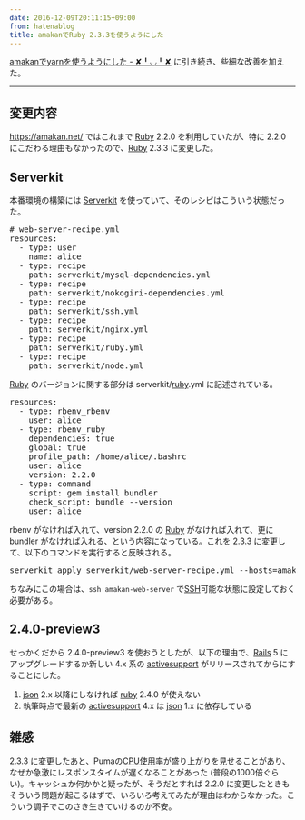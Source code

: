 ```yaml
---
date: 2016-12-09T20:11:15+09:00
from: hatenablog
title: amakanでRuby 2.3.3を使うようにした
---
```


<p><a href="http://r7kamura.hatenablog.com/entry/2016/12/08/061203">amakanでyarnを使うようにした - ✘╹◡╹✘</a> に引き続き、些細な改善を加えた。</p>

<hr />

<h2>変更内容</h2>

<p><a href="https://amakan.net/">https://amakan.net/</a> ではこれまで <a class="keyword" href="http://d.hatena.ne.jp/keyword/Ruby">Ruby</a> 2.2.0 を利用していたが、特に 2.2.0 にこだわる理由もなかったので、<a class="keyword" href="http://d.hatena.ne.jp/keyword/Ruby">Ruby</a> 2.3.3 に変更した。</p>

<h2>Serverkit</h2>

<p>本番環境の構築には <a href="https://github.com/serverkit/serverkit">Serverkit</a> を使っていて、そのレシピはこういう状態だった。</p>

<pre class="code" data-lang="" data-unlink># web-server-recipe.yml
resources:
  - type: user
    name: alice
  - type: recipe
    path: serverkit/mysql-dependencies.yml
  - type: recipe
    path: serverkit/nokogiri-dependencies.yml
  - type: recipe
    path: serverkit/ssh.yml
  - type: recipe
    path: serverkit/nginx.yml
  - type: recipe
    path: serverkit/ruby.yml
  - type: recipe
    path: serverkit/node.yml</pre>


<p><a class="keyword" href="http://d.hatena.ne.jp/keyword/Ruby">Ruby</a> のバージョンに関する部分は serverkit/<a class="keyword" href="http://d.hatena.ne.jp/keyword/ruby">ruby</a>.yml に記述されている。</p>

<pre class="code" data-lang="" data-unlink>resources:
  - type: rbenv_rbenv
    user: alice
  - type: rbenv_ruby
    dependencies: true
    global: true
    profile_path: /home/alice/.bashrc
    user: alice
    version: 2.2.0
  - type: command
    script: gem install bundler
    check_script: bundle --version
    user: alice</pre>


<p>rbenv がなければ入れて、version 2.2.0 の <a class="keyword" href="http://d.hatena.ne.jp/keyword/Ruby">Ruby</a> がなければ入れて、更に bundler がなければ入れる、という内容になっている。これを 2.3.3 に変更して、以下のコマンドを実行すると反映される。</p>

<pre class="code" data-lang="" data-unlink>serverkit apply serverkit/web-server-recipe.yml --hosts=amakan-web-server</pre>


<p>ちなみにこの場合は、<code>ssh amakan-web-server</code> で<a class="keyword" href="http://d.hatena.ne.jp/keyword/SSH">SSH</a>可能な状態に設定しておく必要がある。</p>

<h2>2.4.0-preview3</h2>

<p>せっかくだから 2.4.0-preview3 を使おうとしたが、以下の理由で、<a class="keyword" href="http://d.hatena.ne.jp/keyword/Rails">Rails</a> 5 にアップグレードするか新しい 4.x 系の <a class="keyword" href="http://d.hatena.ne.jp/keyword/activesupport">activesupport</a> がリリースされてからにすることにした。</p>

<ol>
<li><a class="keyword" href="http://d.hatena.ne.jp/keyword/json">json</a> 2.x 以降にしなければ <a class="keyword" href="http://d.hatena.ne.jp/keyword/ruby">ruby</a> 2.4.0 が使えない</li>
<li>執筆時点で最新の <a class="keyword" href="http://d.hatena.ne.jp/keyword/activesupport">activesupport</a> 4.x は <a class="keyword" href="http://d.hatena.ne.jp/keyword/json">json</a> 1.x に依存している</li>
</ol>


<h2>雑感</h2>

<p>2.3.3 に変更したあと、Pumaの<a class="keyword" href="http://d.hatena.ne.jp/keyword/CPU%BB%C8%CD%D1%CE%A8">CPU使用率</a>が盛り上がりを見せることがあり、なぜか急激にレスポンスタイムが遅くなることがあった (普段の1000倍ぐらい)。キャッシュか何かかと疑ったが、そうだとすれば 2.2.0 に変更したときもそういう問題が起こるはずで、いろいろ考えてみたが理由はわからなかった。こういう調子でこのさき生きていけるのか不安。</p>

